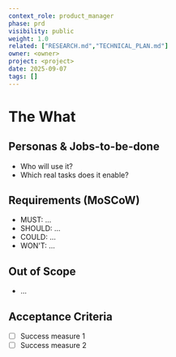 ```yaml
---
context_role: product_manager
phase: prd
visibility: public
weight: 1.0
related: ["RESEARCH.md","TECHNICAL_PLAN.md"]
owner: <owner>
project: <project>
date: 2025-09-07
tags: []
---
```


# The What

## Personas & Jobs-to-be-done
- Who will use it?
- Which real tasks does it enable?

## Requirements (MoSCoW)
- MUST: ...
- SHOULD: ...
- COULD: ...
- WON'T: ...

## Out of Scope
- ...

## Acceptance Criteria
- [ ] Success measure 1
- [ ] Success measure 2
